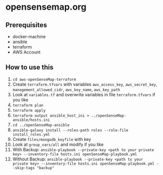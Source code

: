 # opensensemap.org

## Prerequisites

- docker-machine
- ansible
- terraform
- AWS Account

## How to use this

1. `cd aws-openSenseMap-terraform`
1. Create `terraform.tfvars` with variables `aws_access_key`, `aws_secret_key`, `management_allowed_cidr`, `aws_key_name`, `aws_key_path`
1. Look at `variables.tf` and overwrite variables in file `terraform.tfvars` if you like
1. `terraform plan`
1. `terraform apply`
1. `terraform output ansible_host_ini > ../openSenseMap-ansible/hosts.ini`
1. `cd ../openSenseMap-ansible`
1. `ansible-galaxy install --roles-path roles --role-file install_roles.yml`
1. Create `files/mongodb_keyfile` with key
1. Look at `group_vars/all` and modify if you like
1. With Backup: `ansible-playbook --private-key <path to your private key> --inventory-file hosts.ini openSenseMap-playbook.yml`
1. Without Backup: `ansible-playbook --private-key <path to your private key> --inventory-file hosts.ini openSenseMap-playbook.yml --skip-tags "backup"`

